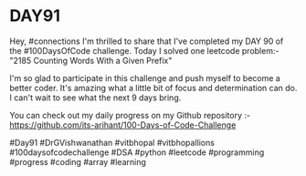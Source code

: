 # DAY91
Hey, #connections I'm thrilled to share that I've completed my DAY 90 of the #100DaysOfCode challenge. Today I solved one leetcode problem:- "2185 Counting Words With a Given Prefix"

I'm so glad to participate in this challenge and push myself to become a better coder. It's amazing what a little bit of focus and determination can do. I can't wait to see what the next 9 days bring.

You can check out my daily progress on my Github repository :- https://github.com/its-arihant/100-Days-of-Code-Challenge

#Day91 #DrGVishwanathan #vitbhopal #vitbhopallions #100daysofcodechallenge #DSA #python #leetcode #programming #progress #coding #array #learning 